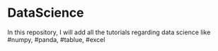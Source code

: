 # DataScience
In this repository, I will add all the tutorials regarding data science like #numpy, #panda, #tablue, #excel
